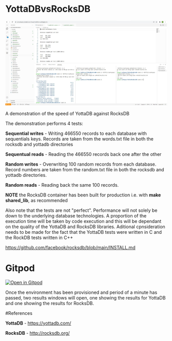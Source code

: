 # YottaDBvsRocksDB

![Alt text](yottadbvsrocksdb.JPG?raw=true "gitpod View")

A demonstration of the speed of YottaDB against RocksDB

The demonstration performs 4 tests:

**Sequential writes** - Writing 466550 records to each database with sequentials keys. Records are taken from the words.txt file in both the rocksdb and yottadb directories

**Sequentual reads** - Reading the 466550 records back one after the other

**Random writes** - Overwriting 100 random records from each database. Record numbers are taken from the random.txt file in both the rocksdb and yottadb directories.

**Random reads** - Reading back the same 100 records.



**NOTE** the RocksDB container has been built for production i.e. with **make shared_lib**, as recommended

Also note that the tests are not "perfect". Performance will not solely be down to the underlying database technologies. A proportion of the execution time will be taken by code execution and this will be dependant on the quality of the YottaDB and RocksDB libraries. Aditional cpnsideration needs to be made for the fact that the YottaDB tests were written in C and the RockDB tests written in C++

https://github.com/facebook/rocksdb/blob/main/INSTALL.md


# Gitpod

[![Open in Gitpod](https://gitpod.io/button/open-in-gitpod.svg)](https://gitpod.io/#https://github.com/RamSailopal/YottaDBvsRocksDB)

Once the environment has been provisioned and period of a minute has passed, two results windows will open, one showing the results for YottaDB and one showing the results for RocksDB.


#References

**YottaDB** - https://yottadb.com/

**RocksDB** - http://rocksdb.org/
